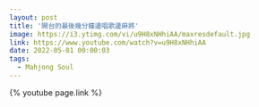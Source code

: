 ```yaml
---
layout: post
title: '開台的最後幾分鐘邊唱歌邊麻將'
image: https://i3.ytimg.com/vi/u9H8xNHhiAA/maxresdefault.jpg
link: https://www.youtube.com/watch?v=u9H8xNHhiAA
date: 2022-05-01 00:00:03
tags:
  - Mahjong Soul
---
```


{% youtube page.link %}

